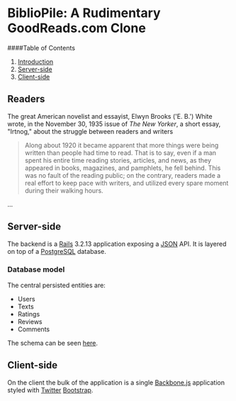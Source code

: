 # BiblioPile: A Rudimentary GoodReads.com Clone

####Table of Contents

1. [Introduction](#readers)
2. [Server-side](#server-side)
3. [Client-side](#client-side)


## Readers

The great American novelist and essayist, Elwyn Brooks ('E. B.') White wrote, in
the November 30, 1935 issue of _The New Yorker_, a short essay, "Irtnog," about the struggle
between readers and writers

> Along about 1920 it became apparent that more things were being written than
> people had time to read.  That is to say, even if a man spent his entire time
> reading stories, articles, and news, as they appeared in books, magazines, and
> pamphlets, he fell behind.  This was no fault of the reading public; on the
> contrary, readers made a real effort to keep pace with writers, and utilized
> every spare moment during their walking hours.

...


## Server-side

The backend is a [Rails](http://rubyonrails.org/) 3.2.13 application exposing a
[JSON](http://www.json.org/) API. It is layered on top of a [PostgreSQL](http://www.postgresql.org/)
database.


### Database model

The central persisted entities are:

* Users
* Texts
* Ratings
* Reviews
* Comments

The schema can be seen [here](https://github.com/imurchie/super-reads/blob/master/db/schema.rb).


## Client-side

On the client the bulk of the application is a single [Backbone.js](http://backbonejs.org/)
application styled with [Twitter](http://www.twitter.com/) [Bootstrap](http://getbootstrap.com/).
